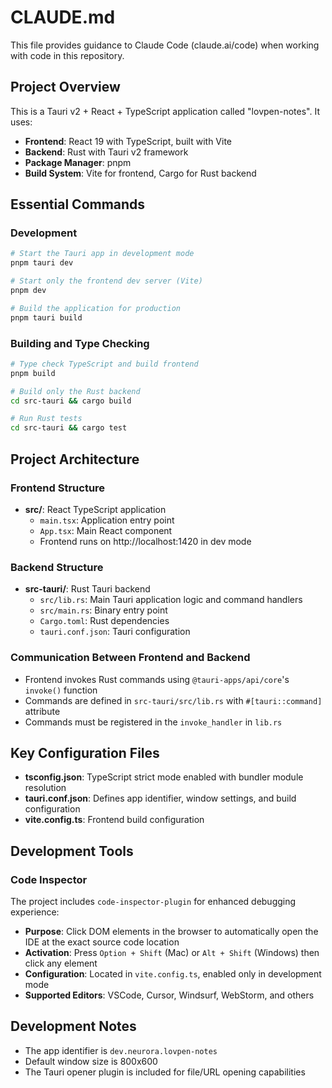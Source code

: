 # CLAUDE.md

This file provides guidance to Claude Code (claude.ai/code) when working with code in this repository.

## Project Overview

This is a Tauri v2 + React + TypeScript application called "lovpen-notes". It uses:
- **Frontend**: React 19 with TypeScript, built with Vite
- **Backend**: Rust with Tauri v2 framework  
- **Package Manager**: pnpm
- **Build System**: Vite for frontend, Cargo for Rust backend

## Essential Commands

### Development
```bash
# Start the Tauri app in development mode
pnpm tauri dev

# Start only the frontend dev server (Vite)
pnpm dev

# Build the application for production
pnpm tauri build
```

### Building and Type Checking
```bash
# Type check TypeScript and build frontend
pnpm build

# Build only the Rust backend
cd src-tauri && cargo build

# Run Rust tests
cd src-tauri && cargo test
```

## Project Architecture

### Frontend Structure
- **src/**: React TypeScript application
  - `main.tsx`: Application entry point
  - `App.tsx`: Main React component
  - Frontend runs on http://localhost:1420 in dev mode

### Backend Structure  
- **src-tauri/**: Rust Tauri backend
  - `src/lib.rs`: Main Tauri application logic and command handlers
  - `src/main.rs`: Binary entry point
  - `Cargo.toml`: Rust dependencies
  - `tauri.conf.json`: Tauri configuration

### Communication Between Frontend and Backend
- Frontend invokes Rust commands using `@tauri-apps/api/core`'s `invoke()` function
- Commands are defined in `src-tauri/src/lib.rs` with `#[tauri::command]` attribute
- Commands must be registered in the `invoke_handler` in `lib.rs`

## Key Configuration Files
- **tsconfig.json**: TypeScript strict mode enabled with bundler module resolution
- **tauri.conf.json**: Defines app identifier, window settings, and build configuration
- **vite.config.ts**: Frontend build configuration

## Development Tools

### Code Inspector
The project includes `code-inspector-plugin` for enhanced debugging experience:
- **Purpose**: Click DOM elements in the browser to automatically open the IDE at the exact source code location
- **Activation**: Press `Option + Shift` (Mac) or `Alt + Shift` (Windows) then click any element
- **Configuration**: Located in `vite.config.ts`, enabled only in development mode
- **Supported Editors**: VSCode, Cursor, Windsurf, WebStorm, and others

## Development Notes
- The app identifier is `dev.neurora.lovpen-notes`
- Default window size is 800x600
- The Tauri opener plugin is included for file/URL opening capabilities